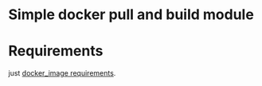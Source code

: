 # Simple docker pull and build module

# Requirements

just [docker_image requirements](http://docs.ansible.com/ansible/latest/docker_image_module.html).
